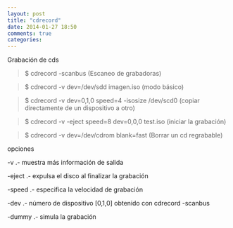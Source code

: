 ```yaml
---
layout: post
title: "cdrecord"
date: 2014-01-27 18:50
comments: true
categories: 
---
```

Grabación de cds

>$ cdrecord -scanbus (Escaneo de grabadoras)

>$ cdrecord -v dev=/dev/sdd imagen.iso (modo básico)

>$ cdrecord -v dev=0,1,0 speed=4 -isosize /dev/scd0 (copiar directamente de un dispositivo a otro)

>$ cdrecord -v -eject speed=8 dev=0,0,0 test.iso (iniciar la grabación)

>$ cdrecord -v dev=/dev/cdrom blank=fast (Borrar un cd regrabable)

opciones

-v .- muestra más información de salida 

-eject .- expulsa el disco al finalizar la grabación

-speed .- especifica la velocidad de grabación 

-dev .- número de dispositivo [0,1,0] obtenido con cdrecord -scanbus 

-dummy .- simula la grabación

